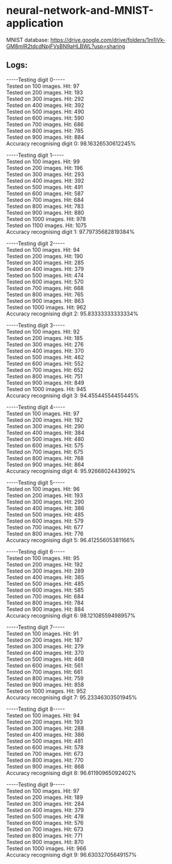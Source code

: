 # neural-network-and-MNIST-application

MNIST database: https://drive.google.com/drive/folders/1m1iVk-GM8mlR2tdcdNpjFVsBN9aHLBWL?usp=sharing

## Logs:  

-----Testing digit 0-----  
Tested on 100 images. Hit: 97  
Tested on 200 images. Hit: 193  
Tested on 300 images. Hit: 292  
Tested on 400 images. Hit: 392  
Tested on 500 images. Hit: 490  
Tested on 600 images. Hit: 590  
Tested on 700 images. Hit: 686  
Tested on 800 images. Hit: 785  
Tested on 900 images. Hit: 884  
Accuracy recognising digit 0: 98.16326530612245%  


-----Testing digit 1-----  
Tested on 100 images. Hit: 99  
Tested on 200 images. Hit: 196  
Tested on 300 images. Hit: 293  
Tested on 400 images. Hit: 392  
Tested on 500 images. Hit: 491  
Tested on 600 images. Hit: 587  
Tested on 700 images. Hit: 684  
Tested on 800 images. Hit: 783  
Tested on 900 images. Hit: 880  
Tested on 1000 images. Hit: 978  
Tested on 1100 images. Hit: 1075  
Accuracy recognising digit 1: 97.79735682819384%  


-----Testing digit 2-----  
Tested on 100 images. Hit: 94  
Tested on 200 images. Hit: 190  
Tested on 300 images. Hit: 285  
Tested on 400 images. Hit: 379  
Tested on 500 images. Hit: 474  
Tested on 600 images. Hit: 570  
Tested on 700 images. Hit: 668  
Tested on 800 images. Hit: 765  
Tested on 900 images. Hit: 863  
Tested on 1000 images. Hit: 962  
Accuracy recognising digit 2: 95.83333333333334%  


-----Testing digit 3-----  
Tested on 100 images. Hit: 92  
Tested on 200 images. Hit: 185  
Tested on 300 images. Hit: 276  
Tested on 400 images. Hit: 370  
Tested on 500 images. Hit: 462  
Tested on 600 images. Hit: 552  
Tested on 700 images. Hit: 652  
Tested on 800 images. Hit: 751  
Tested on 900 images. Hit: 849  
Tested on 1000 images. Hit: 945  
Accuracy recognising digit 3: 94.45544554455445%  


-----Testing digit 4-----  
Tested on 100 images. Hit: 97  
Tested on 200 images. Hit: 192  
Tested on 300 images. Hit: 290  
Tested on 400 images. Hit: 384  
Tested on 500 images. Hit: 480  
Tested on 600 images. Hit: 575  
Tested on 700 images. Hit: 675  
Tested on 800 images. Hit: 768  
Tested on 900 images. Hit: 864  
Accuracy recognising digit 4: 95.9266802443992%  


-----Testing digit 5-----  
Tested on 100 images. Hit: 96  
Tested on 200 images. Hit: 193  
Tested on 300 images. Hit: 290  
Tested on 400 images. Hit: 386  
Tested on 500 images. Hit: 485  
Tested on 600 images. Hit: 579  
Tested on 700 images. Hit: 677  
Tested on 800 images. Hit: 776  
Accuracy recognising digit 5: 96.41255605381166%  


-----Testing digit 6-----  
Tested on 100 images. Hit: 95  
Tested on 200 images. Hit: 192  
Tested on 300 images. Hit: 289  
Tested on 400 images. Hit: 385  
Tested on 500 images. Hit: 485  
Tested on 600 images. Hit: 585  
Tested on 700 images. Hit: 684  
Tested on 800 images. Hit: 784  
Tested on 900 images. Hit: 884  
Accuracy recognising digit 6: 98.12108559498957%  


-----Testing digit 7-----  
Tested on 100 images. Hit: 91  
Tested on 200 images. Hit: 187  
Tested on 300 images. Hit: 279  
Tested on 400 images. Hit: 370  
Tested on 500 images. Hit: 468  
Tested on 600 images. Hit: 561  
Tested on 700 images. Hit: 661  
Tested on 800 images. Hit: 759  
Tested on 900 images. Hit: 858  
Tested on 1000 images. Hit: 952  
Accuracy recognising digit 7: 95.23346303501945%  


-----Testing digit 8-----  
Tested on 100 images. Hit: 94  
Tested on 200 images. Hit: 193  
Tested on 300 images. Hit: 288  
Tested on 400 images. Hit: 386  
Tested on 500 images. Hit: 481  
Tested on 600 images. Hit: 578  
Tested on 700 images. Hit: 673  
Tested on 800 images. Hit: 770  
Tested on 900 images. Hit: 868  
Accuracy recognising digit 8: 96.61190965092402%  


-----Testing digit 9-----  
Tested on 100 images. Hit: 97  
Tested on 200 images. Hit: 189  
Tested on 300 images. Hit: 284  
Tested on 400 images. Hit: 379  
Tested on 500 images. Hit: 478  
Tested on 600 images. Hit: 576  
Tested on 700 images. Hit: 673  
Tested on 800 images. Hit: 771  
Tested on 900 images. Hit: 870  
Tested on 1000 images. Hit: 966  
Accuracy recognising digit 9: 96.63032705649157%  
